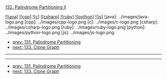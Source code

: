 [132. Palindrome Partitioning II](https://leetcode.com/problems/palindrome-partitioning-ii/)

[![java]](../java/132-palindrome-partitioning-ii.md)
[![cpp]](../cpp/132-palindrome-partitioning-ii.md)
[![c]](../c/132-palindrome-partitioning-ii.md)
[![csharp]](../csharp/132-palindrome-partitioning-ii.md)
[![ruby]](../ruby/132-palindrome-partitioning-ii.md)
[![python]](../python/132-palindrome-partitioning-ii.md)
[![js]](../js/132-palindrome-partitioning-ii.md)
[java]: ../images/java-logo.png
[cpp]: ../images/cpp-logo.png
[c]: ../images/c-logo.png
[csharp]: ../images/csharp-logo.png
[ruby]: ../images/ruby-logo.png
[python]: ../images/python-logo.png
[js]: ../images/js-logo.png

- [prev: 131. Palindrome Partitioning](131-palindrome-partitioning.md)
- [next: 133. Clone Graph](133-clone-graph.md)

---


---

- [prev: 131. Palindrome Partitioning](131-palindrome-partitioning.md)
- [next: 133. Clone Graph](133-clone-graph.md)
